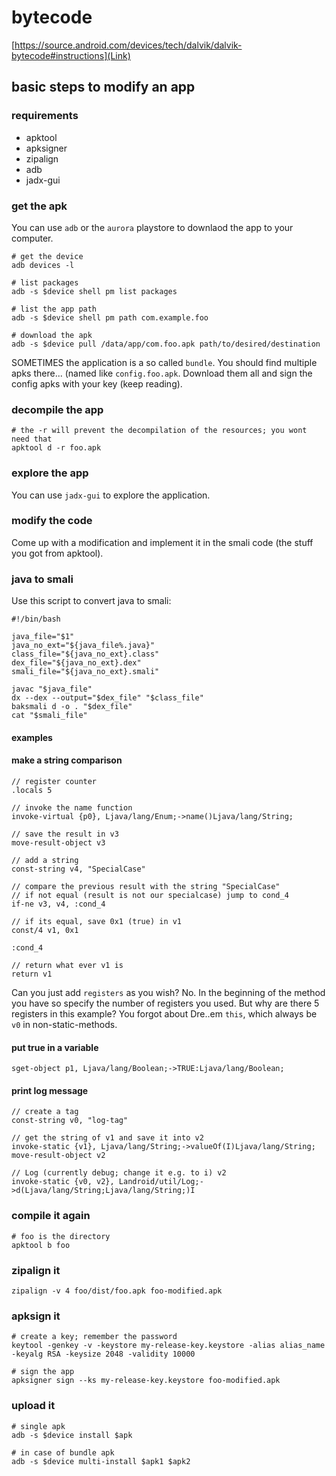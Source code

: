 # bytecode

[https://source.android.com/devices/tech/dalvik/dalvik-bytecode#instructions](Link)

## basic steps to modify an app

### requirements

- apktool
- apksigner
- zipalign
- adb
- jadx-gui

### get the apk

You can use `adb` or the `aurora` playstore to downlaod the app to your computer.

```shell
# get the device
adb devices -l

# list packages
adb -s $device shell pm list packages

# list the app path
adb -s $device shell pm path com.example.foo

# download the apk
adb -s $device pull /data/app/com.foo.apk path/to/desired/destination
```

SOMETIMES the application is a so called `bundle`. You should find multiple apks there... (named like
`config.foo.apk`. Download them all and sign the config apks with your key (keep reading).

### decompile the app

```shell
# the -r will prevent the decompilation of the resources; you wont need that
apktool d -r foo.apk
```

### explore the app

You can use `jadx-gui` to explore the application.

### modify the code

Come up with a modification and implement it in the smali code (the stuff you got from apktool).

### java to smali

Use this script to convert java to smali:

```shell
#!/bin/bash

java_file="$1"
java_no_ext="${java_file%.java}"
class_file="${java_no_ext}.class"
dex_file="${java_no_ext}.dex"
smali_file="${java_no_ext}.smali"

javac "$java_file"
dx --dex --output="$dex_file" "$class_file"
baksmali d -o . "$dex_file"
cat "$smali_file"
```

#### examples

#### make a string comparison

```smali
// register counter
.locals 5

// invoke the name function
invoke-virtual {p0}, Ljava/lang/Enum;->name()Ljava/lang/String;

// save the result in v3
move-result-object v3

// add a string
const-string v4, "SpecialCase"

// compare the previous result with the string "SpecialCase"
// if not equal (result is not our specialcase) jump to cond_4
if-ne v3, v4, :cond_4

// if its equal, save 0x1 (true) in v1
const/4 v1, 0x1

:cond_4

// return what ever v1 is
return v1
```

Can you just add `registers` as you wish? No. In the beginning of the method you have so specify the
number of registers you used. But why are there 5 registers in this example? You forgot about
Dre..em `this`, which always be `v0` in non-static-methods.

#### put true in a variable

```smali
sget-object p1, Ljava/lang/Boolean;->TRUE:Ljava/lang/Boolean;
```

#### print log message

```smali
// create a tag
const-string v0, "log-tag"

// get the string of v1 and save it into v2
invoke-static {v1}, Ljava/lang/String;->valueOf(I)Ljava/lang/String;
move-result-object v2

// Log (currently debug; change it e.g. to i) v2
invoke-static {v0, v2}, Landroid/util/Log;->d(Ljava/lang/String;Ljava/lang/String;)I
```

### compile it again

```shell
# foo is the directory
apktool b foo
```

### zipalign it

```shell
zipalign -v 4 foo/dist/foo.apk foo-modified.apk
```

### apksign it

```shell
# create a key; remember the password
keytool -genkey -v -keystore my-release-key.keystore -alias alias_name -keyalg RSA -keysize 2048 -validity 10000

# sign the app
apksigner sign --ks my-release-key.keystore foo-modified.apk
```

### upload it

```shell
# single apk
adb -s $device install $apk

# in case of bundle apk
adb -s $device multi-install $apk1 $apk2
```
